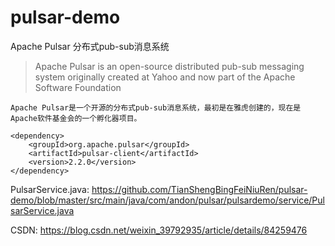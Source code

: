 # pulsar-demo
Apache Pulsar 分布式pub-sub消息系统

> Apache Pulsar is an open-source distributed pub-sub messaging system originally created at Yahoo and now part of the Apache Software Foundation

	Apache Pulsar是一个开源的分布式pub-sub消息系统，最初是在雅虎创建的，现在是Apache软件基金会的一个孵化器项目。
  
```
<dependency>
	<groupId>org.apache.pulsar</groupId>
	<artifactId>pulsar-client</artifactId>
	<version>2.2.0</version>
</dependency>
```
PulsarService.java:
https://github.com/TianShengBingFeiNiuRen/pulsar-demo/blob/master/src/main/java/com/andon/pulsar/pulsardemo/service/PulsarService.java

CSDN:
https://blog.csdn.net/weixin_39792935/article/details/84259476
